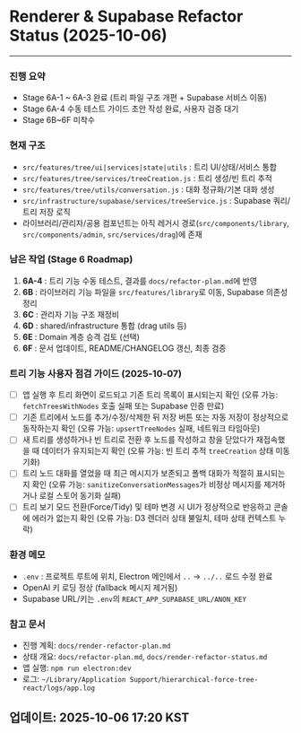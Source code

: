 # Renderer & Supabase Refactor Status (2025-10-06)

---
### 진행 요약
- Stage 6A-1 ~ 6A-3 완료 (트리 파일 구조 개편 + Supabase 서비스 이동)
- Stage 6A-4 수동 테스트 가이드 초안 작성 완료, 사용자 검증 대기
- Stage 6B~6F 미착수

### 현재 구조
- `src/features/tree/ui|services|state|utils` : 트리 UI/상태/서비스 통합
- `src/features/tree/services/treeCreation.js` : 트리 생성/빈 트리 추적
- `src/features/tree/utils/conversation.js` : 대화 정규화/기본 대화 생성
- `src/infrastructure/supabase/services/treeService.js` : Supabase 쿼리/트리 저장 로직
- 라이브러리/관리자/공용 컴포넌트는 아직 레거시 경로(`src/components/library`, `src/components/admin`, `src/services/drag`)에 존재

### 남은 작업 (Stage 6 Roadmap)
1. **6A-4** : 트리 기능 수동 테스트, 결과를 `docs/refactor-plan.md`에 반영
2. **6B** : 라이브러리 기능 파일을 `src/features/library`로 이동, Supabase 의존성 정리
3. **6C** : 관리자 기능 구조 재정비
4. **6D** : shared/infrastructure 통합 (drag utils 등)
5. **6E** : Domain 계층 승격 검토 (선택)
6. **6F** : 문서 업데이트, README/CHANGELOG 갱신, 최종 검증

### 트리 기능 사용자 점검 가이드 (2025-10-07)
- [ ] 앱 실행 후 트리 화면이 로드되고 기존 트리 목록이 표시되는지 확인 (오류 가능: `fetchTreesWithNodes` 호출 실패 또는 Supabase 인증 만료)
- [ ] 기존 트리에서 노드를 추가/수정/삭제한 뒤 저장 버튼 또는 자동 저장이 정상적으로 동작하는지 확인 (오류 가능: `upsertTreeNodes` 실패, 네트워크 타임아웃)
- [ ] 새 트리를 생성하거나 빈 트리로 전환 후 노드를 작성하고 창을 닫았다가 재접속했을 때 데이터가 유지되는지 확인 (오류 가능: 빈 트리 추적 `treeCreation` 상태 미동기화)
- [ ] 트리 노드 대화를 열었을 때 최근 메시지가 보존되고 폴백 대화가 적절히 표시되는지 확인 (오류 가능: `sanitizeConversationMessages`가 비정상 메시지를 제거하거나 로컬 스토어 동기화 실패)
- [ ] 트리 보기 모드 전환(Force/Tidy) 및 테마 변경 시 UI가 정상적으로 반응하고 콘솔에 에러가 없는지 확인 (오류 가능: D3 렌더러 상태 불일치, 테마 상태 컨텍스트 누락)

### 환경 메모
- `.env` : 프로젝트 루트에 위치, Electron 메인에서 `..` → `../..` 로드 수정 완료
- OpenAI 키 로딩 정상 (fallback 메시지 제거됨)
- Supabase URL/키는 `.env`의 `REACT_APP_SUPABASE_URL/ANON_KEY`

### 참고 문서
- 진행 계획: `docs/render-refactor-plan.md`
- 상태 개요: `docs/refactor-plan.md`, `docs/render-refactor-status.md`
- 앱 실행: `npm run electron:dev`
- 로그: `~/Library/Application Support/hierarchical-force-tree-react/logs/app.log`

업데이트: 2025-10-06 17:20 KST
---
